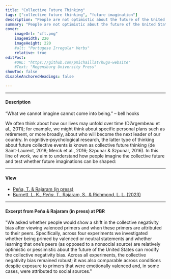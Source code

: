 ```yaml
---
title: "Collective Future Thinking" 
tags: ["collective future thinking", "future imagination"]
description: "People are not optimistic about the future of the United States. When reporting their thoughts about the future, people express more worries than excitement, a phenomenon known as the collective negativity bias and widely replicated among people residing in the United States."
summary: "People are not optimistic about the future of the United States. When reporting their thoughts about the future, people express more worries than excitement, a phenomenon known as the collective negativity bias and widely replicated among people residing in the United States."
cover:
    imageUrl: "cft.png"
    imageWidth: 220
    imageHeight: 220
    #alt: "Portugese Irregular Verbs"
    relative: true
editPost:
    #URL: "https://github.com/pmichaillat/hugo-website"
    #Text: "Regensburg University Press"
showToc: false
disableAnchoredHeadings: false

---
```


---

#### Description

“What we cannot imagine cannot come into being.” – bell hooks 

We often think about how our lives may unfold over time (D’Argembeau et al., 2011); for example, we might think about specific personal plans such as retirement, or more broadly, about who will become the next leader of our country. In cognitive-psychological research, the latter type of thinking about future collective events is known as collective future thinking (de Saint-Laurent, 2018; Merck et al., 2016; Szpunar & Szpunar, 2016). In this line of work, we aim to understand how people imagine the collective future and test whether future imaginations can be shaped:

---

#### View

+ [Peña, T. & Rajaram (in press)](pena-rajaram-inpress.pdf)
+ [Burnett, L. K.*, Peña, T.*, Rajaram, S., & Richmond, L. L. (2023)](Burnett-et-al-2023.pdf)
---

#### Excerpt from Peña & Rajaram (in press) at PBR

"We asked whether people would show a shift in the collective negativity bias after viewing valenced primers and when these primers are attributed to their peers. Specifically, across four experiments we investigated whether being primed by valenced or neutral statements and whether learning that one’s peers (as opposed to a nonsocial source) are relatively optimistic or pessimistic about the future of the United States can modify the collective negativity bias. Across all experiments, the collective negativity bias remained robust; it was also comparable across conditions despite exposure to primers that were emotionally valenced and, in some cases, were attributed to social sources."
```